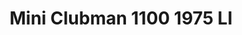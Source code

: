 ---
    title: Mini Clubman 1100 1975 LI
    slug: Mini-Clubman-1100-1975-LI
    description:
    code: Mini-Clubman-1100-1975-LI
    image: https://cmdiy-archive.s3.us-east-1.amazonaws.com/adverts/images/Mini+Clubman+1100+1975+LI.jpeg
    download: https://cmdiy-archive.s3.us-east-1.amazonaws.com/adverts/documents/Mini+Clubman+1100+1975+LI.pdf
---